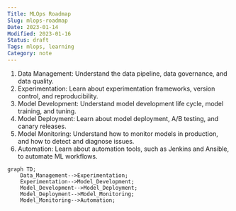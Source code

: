 ```yaml
---
Title: MLOps Roadmap
Slug: mlops-roadmap
Date: 2023-01-14
Modified: 2023-01-16
Status: draft
Tags: mlops, learning 
Category: note
---
```


1.  Data Management: Understand the data pipeline, data governance, and data quality.
2.  Experimentation: Learn about experimentation frameworks, version control, and reproducibility.
3.  Model Development: Understand model development life cycle, model training, and tuning.
4.  Model Deployment: Learn about model deployment, A/B testing, and canary releases.
5.  Model Monitoring: Understand how to monitor models in production, and how to detect and diagnose issues.
6.  Automation: Learn about automation tools, such as Jenkins and Ansible, to automate ML workflows.

```mermaid
graph TD;
    Data_Management-->Experimentation;
    Experimentation-->Model_Development;
    Model_Development-->Model_Deployment;
    Model_Deployment-->Model_Monitoring;
    Model_Monitoring-->Automation;

```
